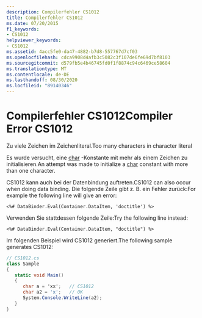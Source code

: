 ```yaml
---
description: Compilerfehler CS1012
title: Compilerfehler CS1012
ms.date: 07/20/2015
f1_keywords:
- CS1012
helpviewer_keywords:
- CS1012
ms.assetid: 4acc5fe0-da47-4882-b7d8-557767d7cf03
ms.openlocfilehash: cdca9908d4afb3c5082c3f107de6fe69d7bf8103
ms.sourcegitcommit: d579fb5e4b46745fd0f1f8874c94c6469ce58604
ms.translationtype: MT
ms.contentlocale: de-DE
ms.lasthandoff: 08/30/2020
ms.locfileid: "89140346"
---
```

# <a name="compiler-error-cs1012"></a><span data-ttu-id="d3ce2-103">Compilerfehler CS1012</span><span class="sxs-lookup"><span data-stu-id="d3ce2-103">Compiler Error CS1012</span></span>
<span data-ttu-id="d3ce2-104">Zu viele Zeichen im Zeichenliteral.</span><span class="sxs-lookup"><span data-stu-id="d3ce2-104">Too many characters in character literal</span></span>  
  
 <span data-ttu-id="d3ce2-105">Es wurde versucht, eine [char](../language-reference/builtin-types/char.md) -Konstante mit mehr als einem Zeichen zu initialisieren.</span><span class="sxs-lookup"><span data-stu-id="d3ce2-105">An attempt was made to initialize a [char](../language-reference/builtin-types/char.md) constant with more than one character.</span></span>  
  
 <span data-ttu-id="d3ce2-106">CS1012 kann auch bei der Datenbindung auftreten.</span><span class="sxs-lookup"><span data-stu-id="d3ce2-106">CS1012 can also occur when doing data binding.</span></span> <span data-ttu-id="d3ce2-107">Die folgende Zeile gibt z. B. ein Fehler zurück:</span><span class="sxs-lookup"><span data-stu-id="d3ce2-107">For example the following line will give an error:</span></span>  
  
 `<%# DataBinder.Eval(Container.DataItem, 'doctitle') %>`  
  
 <span data-ttu-id="d3ce2-108">Verwenden Sie stattdessen folgende Zeile:</span><span class="sxs-lookup"><span data-stu-id="d3ce2-108">Try the following line instead:</span></span>  
  
 `<%# DataBinder.Eval(Container.DataItem, "doctitle") %>`  
  
 <span data-ttu-id="d3ce2-109">Im folgenden Beispiel wird CS1012 generiert.</span><span class="sxs-lookup"><span data-stu-id="d3ce2-109">The following sample generates CS1012:</span></span>  
  
```csharp  
// CS1012.cs  
class Sample  
{  
   static void Main()  
   {  
      char a = 'xx';   // CS1012  
      char a2 = 'x';   // OK  
      System.Console.WriteLine(a2);  
   }  
}  
```

